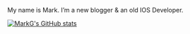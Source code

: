 My name is Mark. I’m a new blogger & an old IOS Developer.

[![MarkG's GitHub stats](https://github-readme-stats.vercel.app/api?username=markgravity)](https://github.com/anuraghazra/github-readme-stats)
